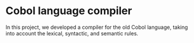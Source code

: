 # Cobol language compiler

In this project, we developed a compiler for the old Cobol language, taking into account the lexical, syntactic, and semantic rules.
